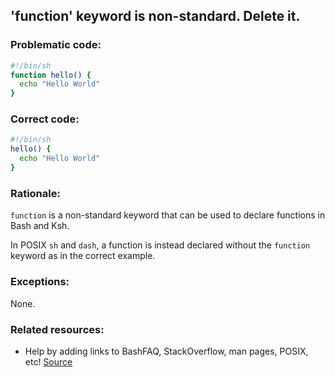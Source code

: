 ## 'function' keyword is non-standard. Delete it.

### Problematic code:

```sh
#!/bin/sh
function hello() {
  echo "Hello World"
}
```

### Correct code:

```sh
#!/bin/sh
hello() {
  echo "Hello World"
}
```

### Rationale:

`function` is a non-standard keyword that can be used to declare functions in Bash and Ksh.

In POSIX `sh` and `dash`, a function is instead declared without the `function` keyword as in the correct example. 

### Exceptions:

None.

### Related resources:

* Help by adding links to BashFAQ, StackOverflow, man pages, POSIX, etc!
[Source](https://github.com/koalaman/shellcheck/wiki/SC2112)

